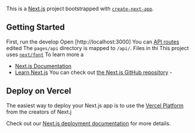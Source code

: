 This is a [Next.js](https://nextjs.org) project bootstrapped with [`create-next-app`](https://nextjs.org/docs/pages/api-reference/create-next-app).

## Getting Started

First, run the develop
Open [http://localhost:3000]
You can
[API routes](https://nextjs.org/docs/pages/building-your-application/routng/ap-routes)
edited
The `pages/api` directory is mapped to `/api/`. Files in thi
This project uses [`next/font`](https://nextjs.org/docs/pages/building-your-application/optimizing/fonts) 
To learn more a
- [Next.js Documentation](https://nextjs.org/docs)
- [Learn Next.js](https://nextjs.org/learn-pages-router) 
You can check out [the Next.js GitHub repository](https://github.com/vercel/next.js) -
## Deploy on Vercel

The easiest way to deploy your Next.js app is to use the [Vercel Platform](https://vercel.com/new?utm_medium=default-template&filter=next.js&utm_source=create-next-app&utm_campaign=create-next-app-readme) from the creators of Next.j

Check out our [Next.js deployment documentation](https://nextjs.org/docs/pages/building-your-application/deploying) for more details.
